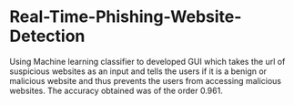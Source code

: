 # Real-Time-Phishing-Website-Detection
Using Machine learning classifier to developed GUI which takes the url of suspicious websites as an input and tells the users if it is a benign or malicious website and thus prevents the users from accessing malicious websites.
The accuracy obtained was of the order 0.961.
